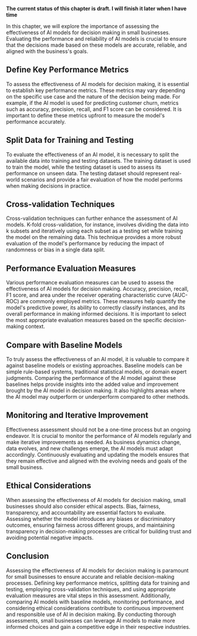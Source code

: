 **The current status of this chapter is draft. I will finish it later when I have time**

In this chapter, we will explore the importance of assessing the effectiveness of AI models for decision making in small businesses. Evaluating the performance and reliability of AI models is crucial to ensure that the decisions made based on these models are accurate, reliable, and aligned with the business's goals.

Define Key Performance Metrics
------------------------------

To assess the effectiveness of AI models for decision making, it is essential to establish key performance metrics. These metrics may vary depending on the specific use case and the nature of the decision being made. For example, if the AI model is used for predicting customer churn, metrics such as accuracy, precision, recall, and F1 score can be considered. It is important to define these metrics upfront to measure the model's performance accurately.

Split Data for Training and Testing
-----------------------------------

To evaluate the effectiveness of an AI model, it is necessary to split the available data into training and testing datasets. The training dataset is used to train the model, while the testing dataset is used to assess its performance on unseen data. The testing dataset should represent real-world scenarios and provide a fair evaluation of how the model performs when making decisions in practice.

Cross-validation Techniques
---------------------------

Cross-validation techniques can further enhance the assessment of AI models. K-fold cross-validation, for instance, involves dividing the data into k subsets and iteratively using each subset as a testing set while training the model on the remaining data. This technique provides a more robust evaluation of the model's performance by reducing the impact of randomness or bias in a single data split.

Performance Evaluation Measures
-------------------------------

Various performance evaluation measures can be used to assess the effectiveness of AI models for decision making. Accuracy, precision, recall, F1 score, and area under the receiver operating characteristic curve (AUC-ROC) are commonly employed metrics. These measures help quantify the model's predictive power, its ability to correctly classify instances, and its overall performance in making informed decisions. It is important to select the most appropriate evaluation measures based on the specific decision-making context.

Compare with Baseline Models
----------------------------

To truly assess the effectiveness of an AI model, it is valuable to compare it against baseline models or existing approaches. Baseline models can be simple rule-based systems, traditional statistical models, or domain expert judgments. Comparing the performance of the AI model against these baselines helps provide insights into the added value and improvement brought by the AI model in decision making. It also highlights areas where the AI model may outperform or underperform compared to other methods.

Monitoring and Iterative Improvement
------------------------------------

Effectiveness assessment should not be a one-time process but an ongoing endeavor. It is crucial to monitor the performance of AI models regularly and make iterative improvements as needed. As business dynamics change, data evolves, and new challenges emerge, the AI models must adapt accordingly. Continuously evaluating and updating the models ensures that they remain effective and aligned with the evolving needs and goals of the small business.

Ethical Considerations
----------------------

When assessing the effectiveness of AI models for decision making, small businesses should also consider ethical aspects. Bias, fairness, transparency, and accountability are essential factors to evaluate. Assessing whether the model introduces any biases or discriminatory outcomes, ensuring fairness across different groups, and maintaining transparency in decision-making processes are critical for building trust and avoiding potential negative impacts.

Conclusion
----------

Assessing the effectiveness of AI models for decision making is paramount for small businesses to ensure accurate and reliable decision-making processes. Defining key performance metrics, splitting data for training and testing, employing cross-validation techniques, and using appropriate evaluation measures are vital steps in this assessment. Additionally, comparing AI models with baseline models, monitoring performance, and considering ethical considerations contribute to continuous improvement and responsible use of AI in decision making. By conducting thorough assessments, small businesses can leverage AI models to make more informed choices and gain a competitive edge in their respective industries.
